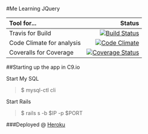 #Me Learning JQuery


| Tool for... | Status |
| :---------- |-------------:|
| Travis for Build | [![Build Status](https://travis-ci.org/alaghu/learn_jquery.svg?branch=master)](https://travis-ci.org/alaghu/learn_jquery) |
| Code Climate for analysis | [![Code Climate](https://codeclimate.com/github/alaghu/learn_jquery/badges/gpa.svg)](https://codeclimate.com/github/alaghu/learn_jquery) |
| Coveralls for Coverage | [![Coverage Status](https://coveralls.io/repos/alaghu/learn_jquery/badge.svg?branch=coveralls&service=github)](https://coveralls.io/github/alaghu/learn_jquery?branch=coveralls) |


##Starting up  the app in C9.io

Start My SQL

> $ mysql-ctl cli
  
Start Rails

> $ rails s -b $IP -p $PORT

###Deployed @ [Heroku](http://me-learning-jquery.herokuapp.com)
